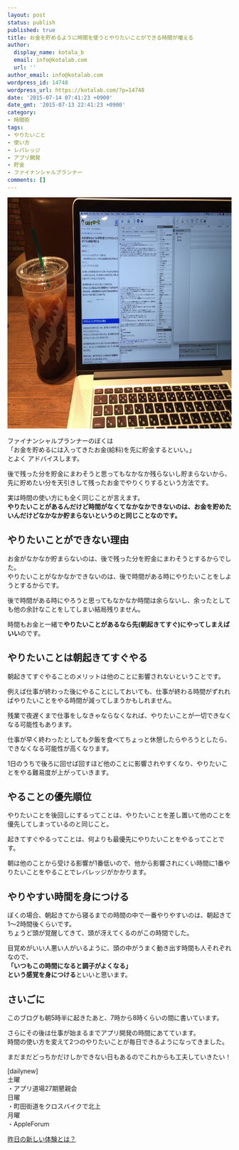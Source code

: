 ```yaml
---
layout: post
status: publish
published: true
title: お金を貯めるように時間を使うとやりたいことができる時間が増える
author:
  display_name: kotala_b
  email: info@kotalab.com
  url: ''
author_email: info@kotalab.com
wordpress_id: 14748
wordpress_url: https://kotalab.com/?p=14748
date: '2015-07-14 07:41:23 +0900'
date_gmt: '2015-07-13 22:41:23 +0900'
category:
- 時間術
tags:
- やりたいこと
- 使い方
- レバレッジ
- アプリ開発
- 貯金
- ファイナンシャルプランナー
comments: []
---
```

<p><img src="/wp-content/uploads/2015/07/to-use-the-time-to-save-money_20150714.jpg" alt="To use the time to save money 20150714" width="780" height ="520" class="aligncenter size-large" /></p>
<p>ファイナンシャルプランナーのぼくは<br />
「お金を貯めるには入ってきたお金(給料)を先に貯金するといい。」<br />
とよく アドバイスします。</p>
<p>後で残った分を貯金にまわそうと思ってもなかなか残らないし貯まらないから、先に貯めたい分を天引きして残ったお金でやりくりするという方法です。</p>
<p>実は時間の使い方にも全く同じことが言えます。<br />
<strong>やりたいことがあるんだけど時間がなくてなかなかできないのは、お金を貯めたいんだけどなかなか貯まらないというのと同じことなのです。</strong></p>
<!--more-->
<h2>やりたいことができない理由</h2>
<p>お金がなかなか貯まらないのは、後で残った分を貯金にまわそうとするからでした。<br />
やりたいことがなかなかできないのは、後で時間がある時にやりたいことをしようとするからです。</p>
<p>後で時間がある時にやろうと思ってもなかなか時間は余らないし、余ったとしても他の余計なことをしてしまい結局残りません。</p>
<p>時間もお金と一緒で<strong>やりたいことがあるなら先(朝起きてすぐ)にやってしまえばいい</strong>のです。</p>
<h2>やりたいことは朝起きてすぐやる</h2>
<p>朝起きてすぐやることのメリットは他のことに影響されないということです。</p>
<p>例えば仕事が終わった後にやることにしておいても、仕事が終わる時間がずれればやりたいことをやる時間が減ってしまうかもしれません。</p>
<p>残業で夜遅くまで仕事をしなきゃならなくなれば、やりたいことが一切できなくなる可能性もあります。</p>
<p>仕事が早く終わったとしても夕飯を食べてちょっと休憩したらやろうとしたら、できなくなる可能性が高くなります。</p>
<p>1日のうちで後ろに回せば回すほど他のことに影響されやすくなり、<span class="b">やりたいことをやる難易度が上がっていきます。</span></p>
<h2>やることの優先順位</h2>
<p>やりたいことを後回しにするってことは、やりたいことを差し置いて他のことを優先してしまっているのと同じこと。</p>
<p>起きてすぐやるってことは、何よりも最優先にやりたいことをやるってことです。</p>
<p>朝は他のことから受ける影響が1番低いので、他から影響されにくい時間に1番やりたいことをやることでレバレッジがかかります。</p>
<h2>やりやすい時間を身につける</h2>
<p>ぼくの場合、朝起きてから寝るまでの時間の中で一番やりやすいのは、朝起きて1〜2時間後くらいです。<br />
ちょうど頭が覚醒してきて、頭が冴えてくるのがこの時間でした。</p>
<p>目覚めがいい人悪い人がいるように、頭の中がうまく動き出す時間も人それぞれなので、<br />
<strong>「いつもこの時間になると調子がよくなる」<br />
という感覚を身につける</strong>といいと思います。</p>
<h2>さいごに</h2>
<p>このブログも朝5時半に起きたあと、7時から8時くらいの間に書いています。</p>
<p>さらにその後は仕事が始まるまでアプリ開発の時間にあてています。<br />
時間の使い方を変えて2つのやりたいことが毎日できるようになってきました。</p>
<p>まだまだどっちかだけしかできない日もあるのでこれからも工夫していきたい！</p>
<p>[dailynew]<br />
土曜<br />
・アプリ道場27期懇親会<br />
日曜<br />
・町田街道をクロスバイクで北上<br />
月曜<br />
・AppleForum</p>
<p><a href="/lets-start-1day1new" title="昨日の新しい体験とは？">昨日の新しい体験とは？</a></p>
<div class="clear"></div>
